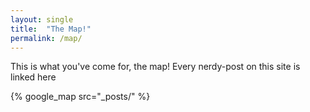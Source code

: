 ```yaml
---
layout: single
title:  "The Map!"
permalink: /map/
---
```


This is what you've come for, the map! Every nerdy-post on this site is linked here

{% google_map src="_posts/" %}
